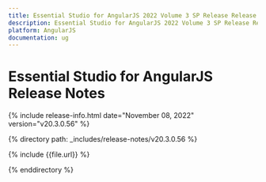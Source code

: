 ```yaml
---
title: Essential Studio for AngularJS 2022 Volume 3 SP Release Release Notes  
description: Essential Studio for AngularJS 2022 Volume 3 SP Release Release Notes  
platform: AngularJS
documentation: ug
---
```


# Essential Studio for AngularJS  Release Notes  

{% include release-info.html date="November 08, 2022"  version="v20.3.0.56" %} 

{% directory path: _includes/release-notes/v20.3.0.56 %}

{% include {{file.url}} %}

{% enddirectory %}